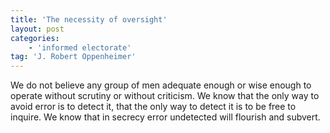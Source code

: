 ```yaml
---
title: 'The necessity of oversight'
layout: post
categories:
    - 'informed electorate'
tag: 'J. Robert Oppenheimer'
---
```


We do not believe any group of men adequate enough or wise enough to operate without scrutiny or without criticism. We know that the only way to avoid error is to detect it, that the only way to detect it is to be free to inquire. We know that in secrecy error undetected will flourish and subvert.